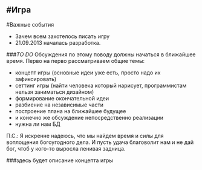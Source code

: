 #**Игра**
--------------------------
#Важные события
 * Зачем всем захотелось писать игру
 * 21.09.2013 началась разработка.


###*TO DO*
Обсуждения по этому поводу должны начаться в ближайшее время. 
Перво на перво рассматриваем общие темы:
 - концепт игры (основные идеи уже есть, просто надо их зафиксировать)
 - сеттинг игры (найти человека который нарисует, программистам нельзя заниматься дизайном)
 - формирование окончательной идеи
 - разбиение на независимые части
 - построение плана на ближайшее будущее
 - и конечно же обсуждение непосредственно реализации
 - нужна ли нам БД
 
П.С.:
  Я искренне надеюсь, что мы найдем время и силы для воплощения богоугодного дела. И пусть удача благоволит нам и не дай бог, чтоб у кого-то выросла ленивая задница.

###здесь будет описание концепта игры
